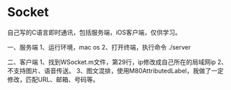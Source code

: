 # Socket

自己写的C语言即时通讯，包括服务端，iOS客户端，仅供学习。

一、服务端
	1、运行环境，mac os
	2、打开终端，执行命令 ./server

二、客户端
	1、找到WSocket.m文件，第29行，ip修改成自己所在的局域网ip
	2、不支持图片、语音传送。
	3、图文混排，使用M80AttributedLabel，我做了一定修改，匹配URL、邮箱、号码等。

